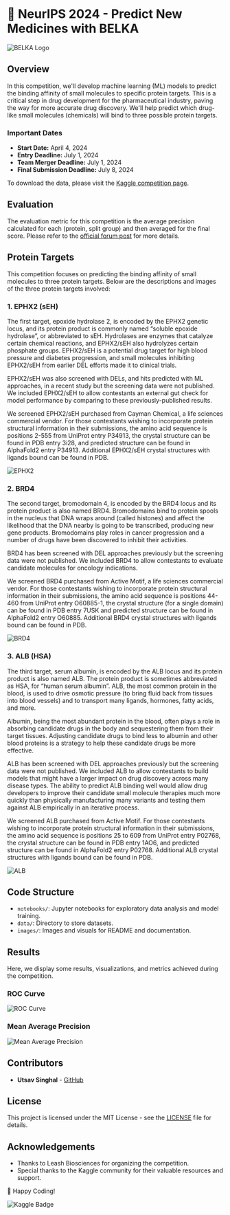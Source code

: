# 🧬 NeurIPS 2024 - Predict New Medicines with BELKA

![BELKA Logo](images/belka_logo.png)

## Overview
In this competition, we'll develop machine learning (ML) models to predict the binding affinity of small molecules to specific protein targets. This is a critical step in drug development for the pharmaceutical industry, paving the way for more accurate drug discovery. We'll help predict which drug-like small molecules (chemicals) will bind to three possible protein targets.

### Important Dates
- **Start Date:** April 4, 2024
- **Entry Deadline:** July 1, 2024
- **Team Merger Deadline:** July 1, 2024
- **Final Submission Deadline:** July 8, 2024

To download the data, please visit the [Kaggle competition page](https://www.kaggle.com/competitions/leash-BELKA).

## Evaluation
The evaluation metric for this competition is the average precision calculated for each (protein, split group) and then averaged for the final score. Please refer to the [official forum post](https://kaggle.com/competitions/leash-BELKA/discussion) for more details.

## Protein Targets
This competition focuses on predicting the binding affinity of small molecules to three protein targets. Below are the descriptions and images of the three protein targets involved:

### 1. EPHX2 (sEH)
The first target, epoxide hydrolase 2, is encoded by the EPHX2 genetic locus, and its protein product is commonly named “soluble epoxide hydrolase”, or abbreviated to sEH. Hydrolases are enzymes that catalyze certain chemical reactions, and EPHX2/sEH also hydrolyzes certain phosphate groups. EPHX2/sEH is a potential drug target for high blood pressure and diabetes progression, and small molecules inhibiting EPHX2/sEH from earlier DEL efforts made it to clinical trials.

EPHX2/sEH was also screened with DELs, and hits predicted with ML approaches, in a recent study but the screening data were not published. We included EPHX2/sEH to allow contestants an external gut check for model performance by comparing to these previously-published results.

We screened EPHX2/sEH purchased from Cayman Chemical, a life sciences commercial vendor. For those contestants wishing to incorporate protein structural information in their submissions, the amino acid sequence is positions 2-555 from UniProt entry P34913, the crystal structure can be found in PDB entry 3i28, and predicted structure can be found in AlphaFold2 entry P34913. Additional EPHX2/sEH crystal structures with ligands bound can be found in PDB.

![EPHX2](images/EPHX2_(sEH).png)

### 2. BRD4
The second target, bromodomain 4, is encoded by the BRD4 locus and its protein product is also named BRD4. Bromodomains bind to protein spools in the nucleus that DNA wraps around (called histones) and affect the likelihood that the DNA nearby is going to be transcribed, producing new gene products. Bromodomains play roles in cancer progression and a number of drugs have been discovered to inhibit their activities.

BRD4 has been screened with DEL approaches previously but the screening data were not published. We included BRD4 to allow contestants to evaluate candidate molecules for oncology indications.

We screened BRD4 purchased from Active Motif, a life sciences commercial vendor. For those contestants wishing to incorporate protein structural information in their submissions, the amino acid sequence is positions 44-460 from UniProt entry O60885-1, the crystal structure (for a single domain) can be found in PDB entry 7USK and predicted structure can be found in AlphaFold2 entry O60885. Additional BRD4 crystal structures with ligands bound can be found in PDB.

![BRD4](images/BRD4.png)

### 3. ALB (HSA)
The third target, serum albumin, is encoded by the ALB locus and its protein product is also named ALB. The protein product is sometimes abbreviated as HSA, for “human serum albumin”. ALB, the most common protein in the blood, is used to drive osmotic pressure (to bring fluid back from tissues into blood vessels) and to transport many ligands, hormones, fatty acids, and more.

Albumin, being the most abundant protein in the blood, often plays a role in absorbing candidate drugs in the body and sequestering them from their target tissues. Adjusting candidate drugs to bind less to albumin and other blood proteins is a strategy to help these candidate drugs be more effective.

ALB has been screened with DEL approaches previously but the screening data were not published. We included ALB to allow contestants to build models that might have a larger impact on drug discovery across many disease types. The ability to predict ALB binding well would allow drug developers to improve their candidate small molecule therapies much more quickly than physically manufacturing many variants and testing them against ALB empirically in an iterative process.

We screened ALB purchased from Active Motif. For those contestants wishing to incorporate protein structural information in their submissions, the amino acid sequence is positions 25 to 609 from UniProt entry P02768, the crystal structure can be found in PDB entry 1AO6, and predicted structure can be found in AlphaFold2 entry P02768. Additional ALB crystal structures with ligands bound can be found in PDB.

![ALB](images/ALB_(HSA).png)

## Code Structure
- `notebooks/`: Jupyter notebooks for exploratory data analysis and model training.
- `data/`: Directory to store datasets.
- `images/`: Images and visuals for README and documentation.

## Results
Here, we display some results, visualizations, and metrics achieved during the competition.

### ROC Curve
![ROC Curve](images/ROC_Curve.png)

### Mean Average Precision
![Mean Average Precision](images/Mean_Average_Precision.png)

## Contributors
- **Utsav Singhal** - [GitHub](https://github.com/UTSAVS26)
<!--
- **Nandani Daga** - [GitHub](https://github.com/Nandanidaga)
-->

## License
This project is licensed under the MIT License - see the [LICENSE](LICENSE) file for details.

## Acknowledgements
- Thanks to Leash Biosciences for organizing the competition.
- Special thanks to the Kaggle community for their valuable resources and support.

🚀 Happy Coding!

![Kaggle Badge](https://img.shields.io/badge/Kaggle-118th-bronze)
